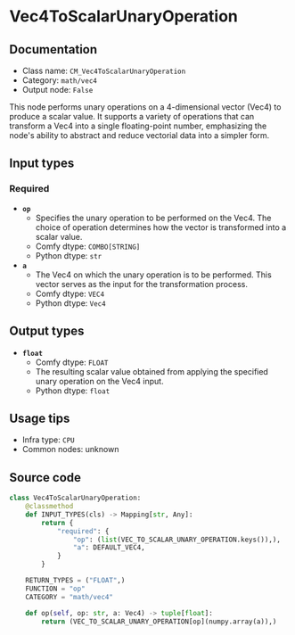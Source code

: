 # Vec4ToScalarUnaryOperation
## Documentation
- Class name: `CM_Vec4ToScalarUnaryOperation`
- Category: `math/vec4`
- Output node: `False`

This node performs unary operations on a 4-dimensional vector (Vec4) to produce a scalar value. It supports a variety of operations that can transform a Vec4 into a single floating-point number, emphasizing the node's ability to abstract and reduce vectorial data into a simpler form.
## Input types
### Required
- **`op`**
    - Specifies the unary operation to be performed on the Vec4. The choice of operation determines how the vector is transformed into a scalar value.
    - Comfy dtype: `COMBO[STRING]`
    - Python dtype: `str`
- **`a`**
    - The Vec4 on which the unary operation is to be performed. This vector serves as the input for the transformation process.
    - Comfy dtype: `VEC4`
    - Python dtype: `Vec4`
## Output types
- **`float`**
    - Comfy dtype: `FLOAT`
    - The resulting scalar value obtained from applying the specified unary operation on the Vec4 input.
    - Python dtype: `float`
## Usage tips
- Infra type: `CPU`
- Common nodes: unknown


## Source code
```python
class Vec4ToScalarUnaryOperation:
    @classmethod
    def INPUT_TYPES(cls) -> Mapping[str, Any]:
        return {
            "required": {
                "op": (list(VEC_TO_SCALAR_UNARY_OPERATION.keys()),),
                "a": DEFAULT_VEC4,
            }
        }

    RETURN_TYPES = ("FLOAT",)
    FUNCTION = "op"
    CATEGORY = "math/vec4"

    def op(self, op: str, a: Vec4) -> tuple[float]:
        return (VEC_TO_SCALAR_UNARY_OPERATION[op](numpy.array(a)),)

```
